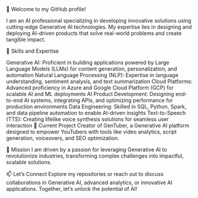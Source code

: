 👋 Welcome to my GitHub profile!

I am an AI professional specializing in developing innovative solutions using cutting-edge Generative AI technologies. My expertise lies in designing and deploying AI-driven products that solve real-world problems and create tangible impact.

🔧 Skills and Expertise

Generative AI: Proficient in building applications powered by Large Language Models (LLMs) for content generation, personalization, and automation
Natural Language Processing (NLP): Expertise in language understanding, sentiment analysis, and text summarization
Cloud Platforms: Advanced proficiency in Azure and Google Cloud Platform (GCP) for scalable AI and ML deployments
AI Product Development: Designing end-to-end AI systems, integrating APIs, and optimizing performance for production environments
Data Engineering: Skilled in SQL, Python, Spark, and data pipeline automation to enable AI-driven insights
Text-to-Speech (TTS): Creating lifelike voice synthesis solutions for seamless user interaction
🚀 Current Project
Creator of GenTuber, a Generative AI platform designed to empower YouTubers with tools like video analytics, script generation, voiceovers, and SEO optimization.

🌟 Mission
I am driven by a passion for leveraging Generative AI to revolutionize industries, transforming complex challenges into impactful, scalable solutions.

📫 Let’s Connect
Explore my repositories or reach out to discuss collaborations in Generative AI, advanced analytics, or innovative AI applications. Together, let’s unlock the potential of AI!


